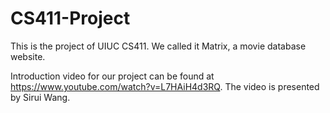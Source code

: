 # CS411-Project
This is the project of UIUC CS411. We called it Matrix, a movie database website.

Introduction video for our project can be found at https://www.youtube.com/watch?v=L7HAiH4d3RQ. The video is presented by Sirui Wang.
